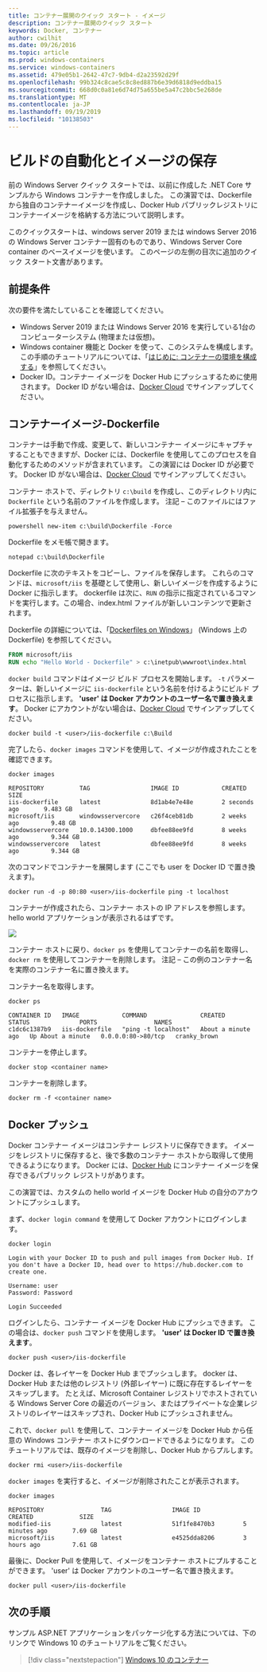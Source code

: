 ```yaml
---
title: コンテナー展開のクイック スタート - イメージ
description: コンテナー展開のクイック スタート
keywords: Docker, コンテナー
author: cwilhit
ms.date: 09/26/2016
ms.topic: article
ms.prod: windows-containers
ms.service: windows-containers
ms.assetid: 479e05b1-2642-47c7-9db4-d2a23592d29f
ms.openlocfilehash: 99b324c8cae5c8c8ed887b6e39d6818d9eddba15
ms.sourcegitcommit: 668d0c0a81e6d74d75a655be5a47c2bbc5e268de
ms.translationtype: MT
ms.contentlocale: ja-JP
ms.lasthandoff: 09/19/2019
ms.locfileid: "10138503"
---
```

# <a name="automating-builds-and-saving-images"></a>ビルドの自動化とイメージの保存

前の Windows Server クイック スタートでは、以前に作成した .NET Core サンプルから Windows コンテナーを作成しました。 この演習では、Dockerfile から独自のコンテナーイメージを作成し、Docker Hub パブリックレジストリにコンテナーイメージを格納する方法について説明します。

このクイックスタートは、windows server 2019 または windows Server 2016 の Windows Server コンテナー固有のものであり、Windows Server Core container のベースイメージを使います。 このページの左側の目次に追加のクイック スタート文書があります。

## <a name="prerequisites"></a>前提条件

次の要件を満たしていることを確認してください。

- Windows Server 2019 または Windows Server 2016 を実行している1台のコンピューターシステム (物理または仮想)。
- Windows container 機能と Docker を使って、このシステムを構成します。 この手順のチュートリアルについては、「[はじめに: コンテナーの環境を構成する](../quick-start/set-up-environment.md)」を参照してください。
- Docker ID。コンテナー イメージを Docker Hub にプッシュするために使用されます。 Docker ID がない場合は、[Docker Cloud](https://cloud.docker.com/) でサインアップしてください。

## <a name="container-image---dockerfile"></a>コンテナーイメージ-Dockerfile

コンテナーは手動で作成、変更して、新しいコンテナー イメージにキャプチャすることもできますが、Docker には、Dockerfile を使用してこのプロセスを自動化するためのメソッドが含まれています。 この演習には Docker ID が必要です。 Docker ID がない場合は、[Docker Cloud](https://cloud.docker.com/) でサインアップしてください。

コンテナー ホストで、ディレクトリ `c:\build` を作成し、このディレクトリ内に `Dockerfile` という名前のファイルを作成します。 注記 – このファイルにはファイル拡張子を与えません。

```console
powershell new-item c:\build\Dockerfile -Force
```

Dockerfile をメモ帳で開きます。

```console
notepad c:\build\Dockerfile
```

Dockerfile に次のテキストをコピーし、ファイルを保存します。 これらのコマンドは、`microsoft/iis` を基礎として使用し、新しいイメージを作成するように Docker に指示します。 dockerfile は次に、`RUN` の指示に指定されているコマンドを実行します。この場合、index.html ファイルが新しいコンテンツで更新されます。

Dockerfile の詳細については、「[Dockerfiles on Windows](../manage-docker/manage-windows-dockerfile.md)」 (Windows 上の Dockerfile) を参照してください。

```dockerfile
FROM microsoft/iis
RUN echo "Hello World - Dockerfile" > c:\inetpub\wwwroot\index.html
```

`docker build` コマンドはイメージ ビルド プロセスを開始します。 `-t` パラメーターは、新しいイメージに `iis-dockerfile` という名前を付けるようにビルド プロセスに指示します。 **'user' は Docker アカウントのユーザー名で置き換えます**。 Docker にアカウントがない場合は、[Docker Cloud](https://cloud.docker.com/) でサインアップしてください。

```console
docker build -t <user>/iis-dockerfile c:\Build
```

完了したら、`docker images` コマンドを使用して、イメージが作成されたことを確認できます。

```console
docker images

REPOSITORY          TAG                 IMAGE ID            CREATED             SIZE
iis-dockerfile      latest              8d1ab4e7e48e        2 seconds ago       9.483 GB
microsoft/iis       windowsservercore   c26f4ceb81db        2 weeks ago         9.48 GB
windowsservercore   10.0.14300.1000     dbfee88ee9fd        8 weeks ago         9.344 GB
windowsservercore   latest              dbfee88ee9fd        8 weeks ago         9.344 GB
```

次のコマンドでコンテナーを展開します (ここでも user を Docker ID で置き換えます)。

```console
docker run -d -p 80:80 <user>/iis-dockerfile ping -t localhost
```

コンテナーが作成されたら、コンテナー ホストの IP アドレスを参照します。 hello world アプリケーションが表示されるはずです。

![](media/dockerfile2.png)

コンテナー ホストに戻り、`docker ps` を使用してコンテナーの名前を取得し、`docker rm` を使用してコンテナーを削除します。 注記 – この例のコンテナー名を実際のコンテナー名に置き換えます。

コンテナー名を取得します。

```console
docker ps

CONTAINER ID   IMAGE            COMMAND               CREATED              STATUS              PORTS                NAMES
c1dc6c1387b9   iis-dockerfile   "ping -t localhost"   About a minute ago   Up About a minute   0.0.0.0:80->80/tcp   cranky_brown
```

コンテナーを停止します。

```console
docker stop <container name>
```

コンテナーを削除します。

```console
docker rm -f <container name>
```

## <a name="docker-push"></a>Docker プッシュ

Docker コンテナー イメージはコンテナー レジストリに保存できます。 イメージをレジストリに保存すると、後で多数のコンテナー ホストから取得して使用できるようになります。 Docker には、[Docker Hub](https://hub.docker.com/) にコンテナー イメージを保存できるパブリック レジストリがあります。

この演習では、カスタムの hello world イメージを Docker Hub の自分のアカウントにプッシュします。

まず、`docker login command` を使用して Docker アカウントにログインします。

```console
docker login

Login with your Docker ID to push and pull images from Docker Hub. If you don't have a Docker ID, head over to https://hub.docker.com to create one.

Username: user
Password: Password

Login Succeeded
```

ログインしたら、コンテナー イメージを Docker Hub にプッシュできます。 この場合は、`docker push` コマンドを使用します。 **'user' は Docker ID で置き換えます**。 

```console
docker push <user>/iis-dockerfile
```

Docker は、各レイヤーを Docker Hub までプッシュします。 docker は、Docker Hub または他のレジストリ (外部レイヤー) に既に存在するレイヤーをスキップします。  たとえば、Microsoft Container レジストリでホストされている Windows Server Core の最近のバージョン、またはプライベートな企業レジストリのレイヤーはスキップされ、Docker Hub にプッシュされません。

これで、`docker pull` を使用して、コンテナー イメージを Docker Hub から任意の Windows コンテナー ホストにダウンロードできるようになります。 このチュートリアルでは、既存のイメージを削除し、Docker Hub からプルします。 

```console
docker rmi <user>/iis-dockerfile
```

`docker images` を実行すると、イメージが削除されたことが表示されます。

```console
docker images

REPOSITORY                TAG                 IMAGE ID            CREATED             SIZE
modified-iis              latest              51f1fe8470b3        5 minutes ago       7.69 GB
microsoft/iis             latest              e4525dda8206        3 hours ago         7.61 GB
```

最後に、Docker Pull を使用して、イメージをコンテナー ホストにプルすることができます。 'user' は Docker アカウントのユーザー名で置き換えます。 

```
docker pull <user>/iis-dockerfile
```

## <a name="next-steps"></a>次の手順

サンプル ASP.NET アプリケーションをパッケージ化する方法については、下のリンクで Windows 10 のチュートリアルをご覧ください。

> [!div class="nextstepaction"]
> [Windows 10 のコンテナー](set-up-environment.md?tabs=Windows-10-Client)
